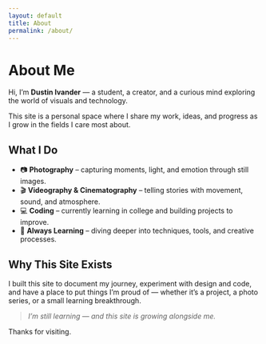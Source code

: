 ```yaml
---
layout: default
title: About
permalink: /about/
---
```


# About Me

Hi, I’m **Dustin Ivander** — a student, a creator, and a curious mind exploring the world of visuals and technology.

This site is a personal space where I share my work, ideas, and progress as I grow in the fields I care most about.


## What I Do

- 📷 **Photography** – capturing moments, light, and emotion through still images.
- 🎬 **Videography & Cinematography** – telling stories with movement, sound, and atmosphere.
- 💻 **Coding** – currently learning in college and building projects to improve.
- 🌱 **Always Learning** – diving deeper into techniques, tools, and creative processes.


## Why This Site Exists

I built this site to document my journey, experiment with design and code, and have a place to put things I’m proud of — whether it’s a project, a photo series, or a small learning breakthrough.


> *I’m still learning — and this site is growing alongside me.*

Thanks for visiting.
